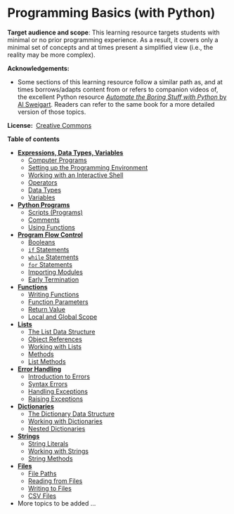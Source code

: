 <link rel="stylesheet" href="{{baseUrl}}/css/programming.css">

<div class="website-content">

# Programming Basics (with Python)

<tip-box> 

**Target audience and scope**: This learning resource targets students with minimal or no prior programming experience. As a result, it covers only a minimal set of concepts and at times present a simplified view (i.e., the reality may be more complex).

**Acknowledgements:**
* Some sections of this learning resource follow a similar path as, and at times borrows/adapts content from or refers to companion videos of, the excellent Python resource [_Automate the Boring Stuff with Python_ by Al Sweigart](http://automatetheboringstuff.com/). Readers can refer to the same book for a more detailed version of those topics.

**License:&nbsp;** [Creative Commons](https://creativecommons.org/licenses/by-nc-sa/3.0/)
</tip-box>

**Table of contents**
* [**Expressions, Data Types, Variables**](toc/expressions-types-variables.html)
  * [Computer Programs](toc/expressions-types-variables.html#computer-programs)
  * [Setting up the Programming Environment](toc/expressions-types-variables.html#setting-up-the-programming-environment)
  * [Working with an Interactive Shell](toc/expressions-types-variables.html#working-with-an-interactive-shell)
  * [Operators](toc/expressions-types-variables.html#operators)
  * [Data Types](toc/expressions-types-variables.html#data-types)
  * [Variables](toc/expressions-types-variables.html#variables)
* [**Python Programs**](toc/programs.html)
  * [Scripts (Programs)](toc/programs.html#scripts-programs)
  * [Comments](toc/programs.html#comments)
  * [Using Functions](toc/programs.html#using-functions)
* [**Program Flow Control**](toc/flowcontrol.html)
  * [Booleans](toc/flowcontrol.html#booleans)
  * [`if` Statements](toc/flowcontrol.html#if-statements)
  * [`while` Statements](toc/flowcontrol.html#while-statements)
  * [`for` Statements](toc/flowcontrol.html#for-statements)
  * [Importing Modules](toc/flowcontrol.html#importing-modules)
  * [Early Termination](toc/flowcontrol.html#early-termination)
* [**Functions**](toc/functions.html)
  * [Writing Functions](toc/functions.html#writing-functions)
  * [Function Parameters](toc/functions.html#function-parameters)
  * [Return Value](toc/functions.html#return-value)
  * [Local and Global Scope](toc/functions.html#local-and-global-scope)
* [**Lists**](toc/lists.html)
  * [The List Data Structure](toc/lists.html#the-list-data-structure)
  * [Object References](toc/lists.html#object-references)
  * [Working with Lists](toc/lists.html#working-with-lists)
  * [Methods](toc/lists.html#methods)
  * [List Methods](toc/lists.html#list-methods)
* [**Error Handling**](toc/errors.html)
  * [Introduction to Errors](toc/errors.html#introdution-to-errors)
  * [Syntax Errors](toc/errors.html#syntax-errors)
  * [Handling Exceptions](toc/errors.html#handling-exceptions)
  * [Raising Exceptions](toc/errors.html#raising-exceptions)
* [**Dictionaries**](toc/dictionaries.html)
  * [The Dictionary Data Structure](toc/dictionaries.html#the-dictionary-datastructure)
  * [Working with Dictionaries](toc/dictionaries.html#working-with-dictionaries)
  * [Nested Dictionaries](toc/dictionaries.html#nested-dictionaries)
* [**Strings**](toc/strings.html)
  * [String Literals](toc/strings.html#string-literals)
  * [Working with Strings](toc/strings.html#working-with-strings)
  * [String Methods](toc/strings.html#string-methods)
* [**Files**](toc/files.html)
  * [File Paths](toc/files.html#file-paths)
  * [Reading from Files](toc/files.html#reading-from-files)
  * [Writing to Files](toc/files.html#writing-to-files)
  * [CSV Files](toc/files.html#csv-files)
* More topics to be added ...



</div>
